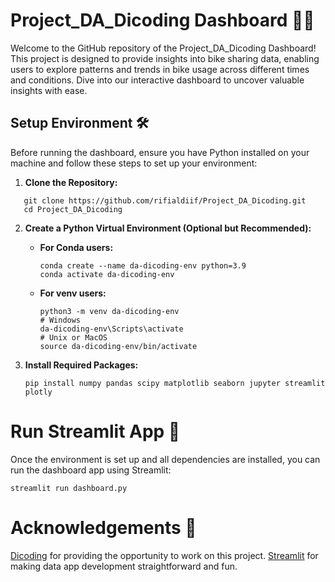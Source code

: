 # Project_DA_Dicoding Dashboard 🚴‍♂️
Welcome to the GitHub repository of the Project_DA_Dicoding Dashboard! This project is designed to provide insights into bike sharing data, enabling users to explore patterns and trends in bike usage across different times and conditions. Dive into our interactive dashboard to uncover valuable insights with ease.

## Setup Environment 🛠
Before running the dashboard, ensure you have Python installed on your machine and follow these steps to set up your environment:

1.  **Clone the Repository:**
```
   git clone https://github.com/rifialdiif/Project_DA_Dicoding.git
   cd Project_DA_Dicoding
```

2.  **Create a Python Virtual Environment (Optional but Recommended):**
    *   **For Conda users:**
        ```
        conda create --name da-dicoding-env python=3.9
        conda activate da-dicoding-env
        ```

    *   **For venv users:**
        ```
        python3 -m venv da-dicoding-env
        # Windows
        da-dicoding-env\Scripts\activate
        # Unix or MacOS
        source da-dicoding-env/bin/activate
        ```

3.  **Install Required Packages:**
    ```
    pip install numpy pandas scipy matplotlib seaborn jupyter streamlit plotly
    ```

# Run Streamlit App 🚀

Once the environment is set up and all dependencies are installed, you can run the dashboard app using Streamlit:
```
streamlit run dashboard.py
```

# Acknowledgements 🙏
[Dicoding](https://https://www.dicoding.com/) for providing the opportunity to work on this project.
[Streamlit](https://https://streamlit.io/) for making data app development straightforward and fun.



